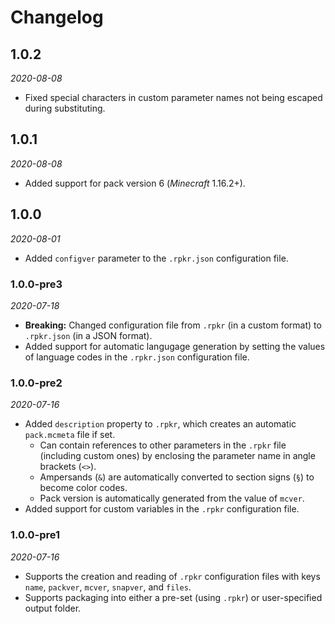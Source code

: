 # Changelog

## 1.0.2
*2020-08-08*
- Fixed special characters in custom parameter names not being escaped during substituting.

## 1.0.1
*2020-08-08*
- Added support for pack version 6 (*Minecraft* 1.16.2+).

## 1.0.0
*2020-08-01*
- Added `configver` parameter to the `.rpkr.json` configuration file.

### 1.0.0-pre3
*2020-07-18*
- **Breaking:** Changed configuration file from `.rpkr` (in a custom format) to `.rpkr.json` (in a JSON format).
- Added support for automatic langugage generation by setting the values of language codes in the `.rpkr.json` configuration file.

### 1.0.0-pre2
*2020-07-16*
- Added `description` property to `.rpkr`, which creates an automatic `pack.mcmeta` file if set.
  - Can contain references to other parameters in the `.rpkr` file (including custom ones) by enclosing the parameter name in angle brackets (`<>`).
  - Ampersands (`&`) are automatically converted to section signs (`§`) to become color codes.
  - Pack version is automatically generated from the value of `mcver`.
- Added support for custom variables in the `.rpkr` configuration file.

### 1.0.0-pre1
*2020-07-16*
- Supports the creation and reading of `.rpkr` configuration files with keys `name`, `packver`, `mcver`, `snapver`, and `files`.
- Supports packaging into either a pre-set (using `.rpkr`) or user-specified output folder.